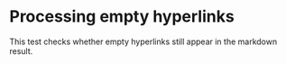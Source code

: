 # Processing empty hyperlinks

This test checks whether empty hyperlinks still appear in the markdown result.

[](http://some.link) [](http://some.link)

